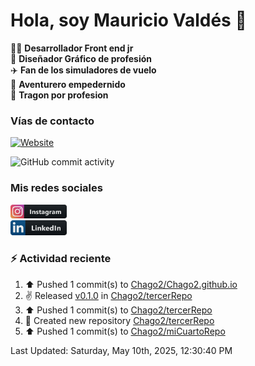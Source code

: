 # Hola, soy Mauricio Valdés 👋

:technologist: **Desarrollador Front end jr** <br>
:art: **Diseñador Gráfico de profesión** <br>
:airplane: **Fan de los simuladores de vuelo** <br> 
:compass: **Aventurero empedernido** <br>
:taco: **Tragon por profesion** <br>

### Vías de contacto

[![Website](https://img.shields.io/badge/chago2.github.io-up-green?style=for-the-badge)](https://chago2.github.io)

![GitHub commit activity](https://img.shields.io/github/commit-activity/w/Chago2/Chago2)

### Mis redes sociales

[<img src="/assets/social/instagram.png" alt="Instagram" width="90"/>](https://www.instagram.com/mauriciovaldesf/)  
[<img src="/assets/social/linkedin.png" alt="LinkedIn" width="90"/>](https://www.linkedin.com/in/santiago-valdés-franco/)

### :zap: Actividad reciente

<!--RECENT_ACTIVITY:start-->
1. ⬆️ Pushed 1 commit(s) to [Chago2/Chago2.github.io](https://github.com/Chago2/Chago2.github.io)<br>
2. ✌️ Released [v0.1.0](https://github.com/Chago2/tercerRepo/releases/tag/v0.1.0) in [Chago2/tercerRepo](https://github.com/Chago2/tercerRepo)<br>
3. ⬆️ Pushed 1 commit(s) to [Chago2/tercerRepo](https://github.com/Chago2/tercerRepo)<br>
4. 📔 Created new repository [Chago2/tercerRepo](https://github.com/Chago2/tercerRepo)<br>
5. ⬆️ Pushed 1 commit(s) to [Chago2/miCuartoRepo](https://github.com/Chago2/miCuartoRepo)<br>
<!--RECENT_ACTIVITY:end-->

<!--RECENT_ACTIVITY:last_update-->
Last Updated: Saturday, May 10th, 2025, 12:30:40 PM
<!--RECENT_ACTIVITY:last_update_end-->
